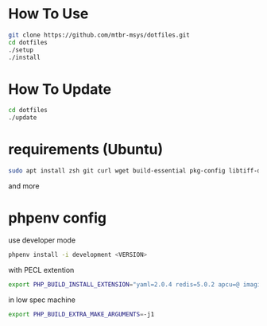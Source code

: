 # How To Use

```bash
git clone https://github.com/mtbr-msys/dotfiles.git
cd dotfiles
./setup
./install
```

# How To Update

```bash
cd dotfiles
./update
```

# requirements (Ubuntu)


```bash
sudo apt install zsh git curl wget build-essential pkg-config libtiff-dev libxml2-dev libxpm-dev libpam-dev tzdata locales-all　libsqlite3-dev　libssl-dev　libbz2-dev libcurl4-openssl-dev libpng-dev libonig-dev libreadline-dev libtidy-dev libxslt-dev　zip unzip libzip-dev
```


and more


# phpenv config

use developer mode

```bash
phpenv install -i development <VERSION>
```

with PECL extention

```bash
export PHP_BUILD_INSTALL_EXTENSION="yaml=2.0.4 redis=5.0.2 apcu=@ imagick=@ pdo_mysql=1.0.2"
```

in low spec machine

```bash
export PHP_BUILD_EXTRA_MAKE_ARGUMENTS=-j1
```